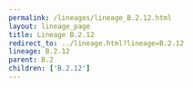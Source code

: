 ```yaml
---
permalink: /lineages/lineage_B.2.12.html
layout: lineage_page
title: Lineage B.2.12
redirect_to: ../lineage.html?lineage=B.2.12
lineage: B.2.12
parent: B.2
children: ['B.2.12']
---
```

